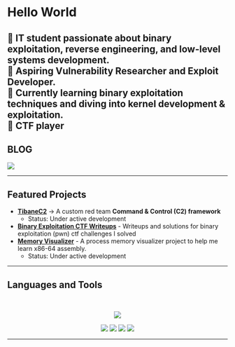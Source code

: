 # Hello World 

🔹 IT student passionate about **binary exploitation, reverse engineering, and low-level systems development**.  
🔹 Aspiring **Vulnerability Researcher and Exploit Developer**.  
🔹 Currently learning **binary exploitation techniques** and diving into **kernel development & exploitation**.    
🔹 CTF player
---
## BLOG

<a href="https://tibane0.github.io">
  <img src="https://img.shields.io/badge/💻%20My%20Blog-%23000000?style=for-the-badge&logo=rss&logoColor=00FF00" />
</a>


---


## Featured Projects
- [**TibaneC2**](https://github.com/tibane0/TibaneC2) → A custom red team **Command & Control (C2) framework**  
  - Status: Under active development  
- [**Binary Exploitation CTF Writeups**](https://github.com/tibane0/ctf-pwn) - Writeups and solutions for binary exploitation (pwn) ctf challenges I solved
- [**Memory Visualizer**](https://github.com/tibane0/memory-visualizer) - A process memory visualizer project to help me learn x86-64 assembly.
  - Status: Under active development
---

## Languages and Tools  

<br>
<p align="center">  
  <!-- Programming & Scripting -->
  <img src="https://skillicons.dev/icons?i=python,c,cpp,php,mysql,bash,linux,docker,git" />

<p align="center">
  <!-- Security / Exploitation Tools -->
  <img src="https://img.shields.io/badge/-GDB-red?style=for-the-badge&logo=gnu&logoColor=white" />
  <img src="https://img.shields.io/badge/-pwntools-blue?style=for-the-badge" />
  <img src="https://img.shields.io/badge/-BinaryNinja-purple?style=for-the-badge" />
  <img src="https://img.shields.io/badge/-radare2-black?style=for-the-badge" />
</p>

---
